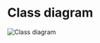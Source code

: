 # Class diagram

![Class diagram](https://github.com/krzysiekpiasecki/BurzeDzisNet/blob/master/doc/ClassDiagram.png)
